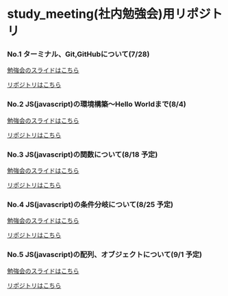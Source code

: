 # study_meeting(社内勉強会)用リポジトリ

### No.1 ターミナル、Git,GitHubについて(7/28)

[勉強会のスライドはこちら](https://docs.google.com/presentation/d/14YtxgEnmIwaAHE4lTqlvMDvOyD32YQOFqBA1uppTkn4/edit?usp=sharing)

[リポジトリはこちら](https://github.com/WebEngineer-Maedagumi/study_meeting/blob/main/study/GIT_STUDY.md)

### No.2 JS(javascript)の環境構築〜Hello Worldまで(8/4)

[勉強会のスライドはこちら](https://docs.google.com/presentation/d/18JJy-Jkc0IqQi3SuAbnJx62MRU2wffrVehbYKtAEu8I/edit?usp=sharing)

[リポジトリはこちら](https://github.com/WebEngineer-Maedagumi/study_meeting/blob/main/study/JS_STUDY.md)

### No.3 JS(javascript)の関数について(8/18 予定)

[勉強会のスライドはこちら](https://docs.google.com/presentation/d/14IAZqw8LDp0_rOrI3x7GIePKTL2i66hQi3I-kbUy2VY/edit?usp=sharing)

[リポジトリはこちら](https://github.com/WebEngineer-Maedagumi/study_meeting/pull/6/files)

### No.4 JS(javascript)の条件分岐について(8/25 予定)

[勉強会のスライドはこちら]()

[リポジトリはこちら]()

### No.5 JS(javascript)の配列、オブジェクトについて(9/1 予定)

[勉強会のスライドはこちら]()

[リポジトリはこちら]()

